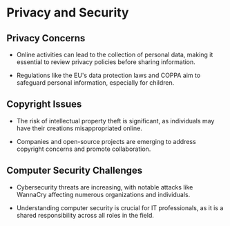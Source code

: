 # Privacy and Security

## Privacy Concerns

- Online activities can lead to the collection of personal data, making it essential to review privacy policies before sharing information.

- Regulations like the EU's data protection laws and COPPA aim to safeguard personal information, especially for children.

## Copyright Issues

- The risk of intellectual property theft is significant, as individuals may have their creations misappropriated online.

- Companies and open-source projects are emerging to address copyright concerns and promote collaboration.

## Computer Security Challenges

- Cybersecurity threats are increasing, with notable attacks like WannaCry affecting numerous organizations and individuals.

- Understanding computer security is crucial for IT professionals, as it is a shared responsibility across all roles in the field.
